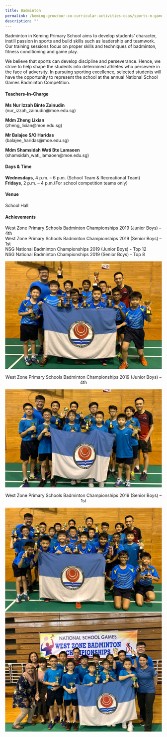 ```yaml
---
title: Badminton
permalink: /keming-grow/our-co-curricular-activities-ccas/sports-n-games/badminton/
description: ""
---
```

<p>Badminton in Keming Primary School aims to develop students&rsquo; character, instill passion in sports and build skills such as leadership and teamwork. Our training sessions focus on proper skills and techniques of badminton, fitness conditioning and game play.</p>
<p>We believe that sports can develop discipline and perseverance. Hence, we strive to help shape the students into determined athletes who persevere in the face of adversity. In pursuing sporting excellence, selected students will have the opportunity to represent the school at the annual National School Games Badminton Competition.</p>
<h4>Teachers-In-Charge</h4>
<p><strong>Ms Nur Izzah Binte Zainudin<br /></strong>(nur_izzah_zainudin@moe.edu.sg)</p>
<p><strong>Mdm Zheng Lixian<br /></strong>(zheng_lixian@moe.edu.sg)</p>
<p><strong>Mr Balajee S/O Haridas<br /></strong>(balajee_haridas@moe.edu.sg)</p>
<p><strong>Mdm Shamsidah Wati Bte Lamaoen<br /></strong>(shamsidah_wati_lamaoen@moe.edu.sg)</p>
<h4>Days &amp; Time</h4>
<p><strong>Wednesdays</strong>, 4 p.m. &ndash; 6 p.m. (School Team &amp; Recreational Team)<br /><strong>Fridays</strong>, 2 p.m. &ndash; 4 p.m.(For school competition teams only)</p>
<h4>Venue</h4>
<p>School Hall</p>
<h4>Achievements</h4>
<p>West Zone Primary Schools Badminton Championships 2019 (Junior Boys) &ndash; 4th<br />West Zone Primary Schools Badminton Championships 2019 (Senior Boys) &ndash; 1st<br />NSG National Badminton Championships 2019 (Junior Boys) - Top 12<br />NSG National Badminton Championships 2019 (Senior Boys) - Top 8</p>
<img src="/images/bad1.jpg">
<p style="text-align: center;">West Zone Primary Schools Badminton Championships 2019 (Junior Boys) &ndash; 4th</p>
<img src="/images/bad2.jpg">
<p style="text-align: center;">West Zone Primary Schools Badminton Championships 2019 (Senior Boys) &ndash; 1st</p>
<img src="/images/bad3.jpg"><br>
<img src="/images/bad4.jpg">